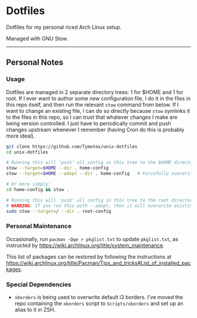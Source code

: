 # Dotfiles

Dotfiles for my personal riced Arch Linux setup.

Managed with GNU Stow.

---

## Personal Notes

### Usage

Dotfiles are managed in 2 separate directory trees: 1 for $HOME and 1 for root.
If I ever want to author some new configuration file, I do it in the files in
this repo itself, and then run the relevant `stow` command from below. If I
want to change an existing file, I can do so directly because `stow` symlinks
it to the files in this repo, so I can trust that whatever changes I make are
being version controlled. I just have to periodically commit and push changes
upstream whenever I remember (having Cron do this is probably more ideal).

```sh
git clone https://github.com/Tymotex/unix-dotfiles
cd unix-dotfiles

# Running this will 'push' all config in this tree to the $HOME directory.
stow --target=$HOME --dir . home-config
stow --target=$HOME --adopt --dir . home-config   # Forcefully overwrite all local configs with the ones from this repo.

# Or more simply:
cd home-config && stow .

# Running this will 'push' all config in this tree to the root directory.
# WARNING: If you run this with --adopt, then it will overwrite existing files.
sudo stow --target=/ --dir . root-config
```

### Personal Maintenance

Occasionally, run `pacman -Qqe > pkglist.txt` to update `pkglist.txt`, as instructed by https://wiki.archlinux.org/title/system_maintenance.

This list of packages can be restored by following the instructions at https://wiki.archlinux.org/title/Pacman/Tips_and_tricks#List_of_installed_packages.

### Special Dependencies

- `xborders` is being used to overwrite default i3 borders. I've moved the repo
  containing the `xborders` script to `Scripts/xborders` and set up an alias to
  it in ZSH.

